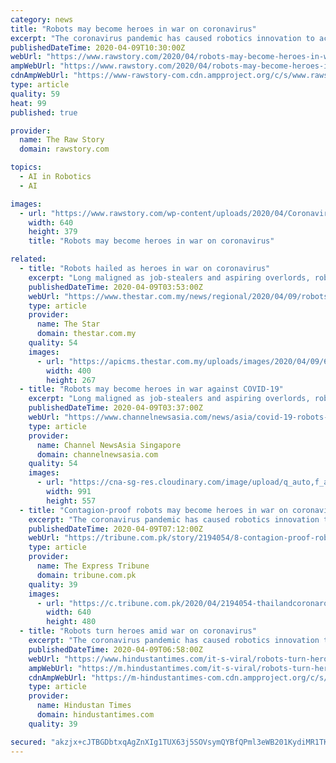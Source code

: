 ```yaml
---
category: news
title: "Robots may become heroes in war on coronavirus"
excerpt: "The coronavirus pandemic has caused robotics innovation to accelerate, according to Lesley Rohrbaugh, the director of research for the US Consumer Technology Association. “We are in a time of need for some of this technology, so it seems like benefits outweigh costs,” Rohrbaugh said. Artificial intelligence, sensors and other capabilities ..."
publishedDateTime: 2020-04-09T10:30:00Z
webUrl: "https://www.rawstory.com/2020/04/robots-may-become-heroes-in-war-on-coronavirus/"
ampWebUrl: "https://www.rawstory.com/2020/04/robots-may-become-heroes-in-war-on-coronavirus/amp/"
cdnAmpWebUrl: "https://www-rawstory-com.cdn.ampproject.org/c/s/www.rawstory.com/2020/04/robots-may-become-heroes-in-war-on-coronavirus/amp/"
type: article
quality: 59
heat: 99
published: true

provider:
  name: The Raw Story
  domain: rawstory.com

topics:
  - AI in Robotics
  - AI

images:
  - url: "https://www.rawstory.com/wp-content/uploads/2020/04/Coronavirus-Robot-with-Hospital-Staff.jpeg"
    width: 640
    height: 379
    title: "Robots may become heroes in war on coronavirus"

related:
  - title: "Robots hailed as heroes in war on coronavirus"
    excerpt: "Long maligned as job-stealers and aspiring overlords, robots are being increasingly relied on as fast, efficient, contagion-proof champions in the war against the deadly coronavirus."
    publishedDateTime: 2020-04-09T03:53:00Z
    webUrl: "https://www.thestar.com.my/news/regional/2020/04/09/robots-hailed-as-heroes-in-war-on-coronavirus"
    type: article
    provider:
      name: The Star
      domain: thestar.com.my
    quality: 54
    images:
      - url: "https://apicms.thestar.com.my/uploads/images/2020/04/09/637323.jpg"
        width: 400
        height: 267
  - title: "Robots may become heroes in war against COVID-19"
    excerpt: "Long maligned as job-stealers and aspiring overlords, robots are being increasingly relied on as fast, efficient, contagion-proof champions in the"
    publishedDateTime: 2020-04-09T03:37:00Z
    webUrl: "https://www.channelnewsasia.com/news/asia/covid-19-robots-hospital-health-safe-distance-coronavirus-12623846"
    type: article
    provider:
      name: Channel NewsAsia Singapore
      domain: channelnewsasia.com
    quality: 54
    images:
      - url: "https://cna-sg-res.cloudinary.com/image/upload/q_auto,f_auto/image/12623840/16x9/991/557/34fbecd45429243bca900f6252dcef02/BP/stanley-medical-hospital-staff-in-chennai-participate-in-a-demo-of-the-interactive-robot-zafi-which-will-be-deployed-at-covid-19-isolation-wards-in-the-indian-city-1586398558702-4.jpg"
        width: 991
        height: 557
  - title: "Contagion-proof robots may become heroes in war on coronavirus"
    excerpt: "The coronavirus pandemic has caused robotics innovation to accelerate, according to Lesley Rohrbaugh, the director of research for the US Consumer Technology Association. “We are in a time of need for some of this technology, so it seems like benefits outweigh costs,” Rohrbaugh said. Artificial intelligence, sensors and other capabilities ..."
    publishedDateTime: 2020-04-09T07:12:00Z
    webUrl: "https://tribune.com.pk/story/2194054/8-contagion-proof-robots-may-become-heroes-war-coronavirus/"
    type: article
    provider:
      name: The Express Tribune
      domain: tribune.com.pk
    quality: 39
    images:
      - url: "https://c.tribune.com.pk/2020/04/2194054-thailandcoronarobort-1586412793-838-640x480.jpg"
        width: 640
        height: 480
  - title: "Robots turn heroes amid war on coronavirus"
    excerpt: "The coronavirus pandemic has caused robotics innovation to accelerate, according to Lesley Rohrbaugh, the director of research for the US Consumer Technology Association. “We are in a time of need for some of this technology, so it seems like benefits outweigh costs,” Rohrbaugh said. Artificial intelligence, sensors and other capabilities ..."
    publishedDateTime: 2020-04-09T06:58:00Z
    webUrl: "https://www.hindustantimes.com/it-s-viral/robots-turn-heroes-amid-war-on-coronavirus/story-MQxFtUTDHXty7L379XsXzN.html"
    ampWebUrl: "https://m.hindustantimes.com/it-s-viral/robots-turn-heroes-amid-war-on-coronavirus/story-MQxFtUTDHXty7L379XsXzN_amp.html"
    cdnAmpWebUrl: "https://m-hindustantimes-com.cdn.ampproject.org/c/s/m.hindustantimes.com/it-s-viral/robots-turn-heroes-amid-war-on-coronavirus/story-MQxFtUTDHXty7L379XsXzN_amp.html"
    type: article
    provider:
      name: Hindustan Times
      domain: hindustantimes.com
    quality: 39

secured: "akzjx+cJTBGDbtxqAgZnXIg1TUX63j5SOVsymQYBfQPml3eWB201KydiMR1TKDrkDHrLS6ktwVADqEr8LbROdwm+v5jxu00VIjmG92r9/AqCnLRhgPT2zaFqeZRmAFByA84Ve/5IEl1Oe7ri50a7A1c4kQdTwLQN1CCtYfbYGE7GJker80spXqCjPC5zZUkwO21gay68sbcOHxl/CF6zV2Xh095rZyfcYP7WkMCwtCW+sp5LLrd5HU4HoUMI31Dikf1rNas2g+9MBY8lRw8okGwrsN6LhkYt02DW4jqc/sh3h4UbN15VGz6nQ3xRtRvk;1bDl9dQ24BpDUdp4R5E5JQ=="
---
```


